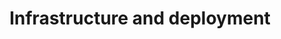 ---
title: Infrastructure and deployment
menutitle: Infrastructure and deployment
aliases:
  - /reference/install/
ordering:
  - private-locations
  - infrastructure-as-code
  - dedicated-ips
---